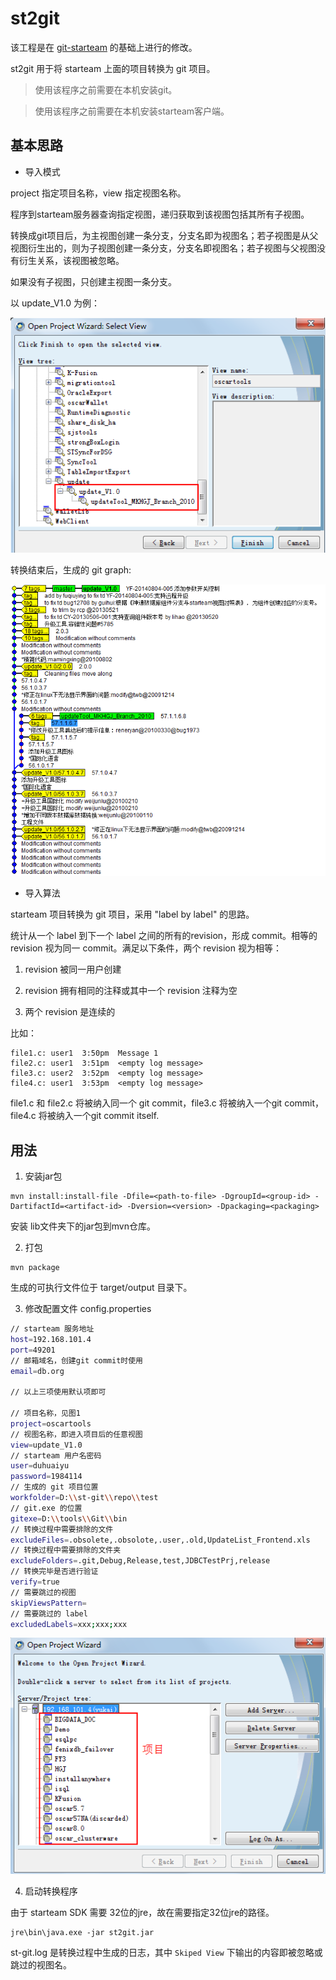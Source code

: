 # st2git 

该工程是在 [git-starteam](https://github.com/planestraveler/git-starteam) 的基础上进行的修改。

st2git 用于将 starteam 上面的项目转换为 git 项目。

> 使用该程序之前需要在本机安装git。

> 使用该程序之前需要在本机安装starteam客户端。

## 基本思路

- 导入模式

project 指定项目名称，view 指定视图名称。

程序到starteam服务器查询指定视图，递归获取到该视图包括其所有子视图。

转换成git项目后，为主视图创建一条分支，分支名即为视图名；若子视图是从父视图衍生出的，则为子视图创建一条分支，分支名即视图名；若子视图与父视图没有衍生关系，该视图被忽略。

如果没有子视图，只创建主视图一条分支。

以 update_V1.0 为例：

![](image/st-view.png)

转换结束后，生成的 git graph:

![](image/git-graph.png)

- 导入算法

starteam 项目转换为 git 项目，采用 "label by label" 的思路。

统计从一个 label 到下一个 label 之间的所有的revision，形成 commit。相等的 revision 视为同一 commit。满足以下条件，两个 revision 视为相等：

1. revision 被同一用户创建

2. revision 拥有相同的注释或其中一个 revision 注释为空

3. 两个 revision 是连续的

比如：

```
file1.c: user1  3:50pm  Message 1
file2.c: user1  3:51pm  <empty log message>
file3.c: user2  3:52pm  <empty log message>
file4.c: user1  3:53pm  <empty log message>
```

file1.c 和 file2.c 将被纳入同一个 git commit，file3.c 将被纳入一个git commit， file4.c 将被纳入一个git commit
itself. 

## 用法

1. 安装jar包

```
mvn install:install-file -Dfile=<path-to-file> -DgroupId=<group-id> -DartifactId=<artifact-id> -Dversion=<version> -Dpackaging=<packaging>
```

安装 lib文件夹下的jar包到mvn仓库。

2. 打包

```
mvn package
```

生成的可执行文件位于 target/output 目录下。

3. 修改配置文件 config.properties

```sh
// starteam 服务地址
host=192.168.101.4 
port=49201
// 邮箱域名，创建git commit时使用
email=db.org

// 以上三项使用默认项即可

// 项目名称，见图1
project=oscartools
// 视图名称，即进入项目后的任意视图
view=update_V1.0
// starteam 用户名密码
user=duhuaiyu
password=1984114
// 生成的 git 项目位置
workfolder=D:\\st-git\\repo\\test
// git.exe 的位置
gitexe=D:\\tools\\Git\\bin
// 转换过程中需要排除的文件
excludeFiles=.obsolete,.obsolote,.user,.old,UpdateList_Frontend.xls
// 转换过程中需要排除的文件夹
excludeFolders=.git,Debug,Release,test,JDBCTestPrj,release
// 转换完毕是否进行验证
verify=true
// 需要跳过的视图
skipViewsPattern=
// 需要跳过的 label
excludedLabels=xxx;xxx;xxx
```

![图1 starteam上的项目](image/st-project.png)

4. 启动转换程序

由于 starteam SDK 需要 32位的jre，故在需要指定32位jre的路径。

```
jre\bin\java.exe -jar st2git.jar
```

st-git.log 是转换过程中生成的日志，其中 `Skiped View` 下输出的内容即被忽略或跳过的视图名。